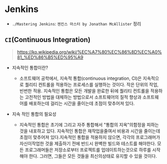 # Jenkins

- `./Mastering Jenkins`: `젠킨스 마스터 by Jonathan McAllister` 정리


## `CI`(Continuous Integration)
> https://ko.wikipedia.org/wiki/%EC%A7%80%EC%86%8D%EC%A0%81_%ED%86%B5%ED%95%A9

- 지속적인 통합이란?
    - 소프트웨어 공학에서, 지속적 통합(continuous integration, CI)은 지속적으로 퀄리티 컨트롤을 적용하는 프로세스를 실행하는 것이다. 작은 단위의 작업, 빈번한 적용. 지속적인 통합은 모든 개발을 완료한 뒤에 퀄리티 컨트롤을 적용하는 고전적인 방법을 대체하는 방법으로서 소프트웨어의 질적 향상과 소프트웨어를 배포하는데 걸리는 시간을 줄이는데 초점이 맞추어져 있다.

- 지속 적인 통합의 필요성
    - 지속적인 통합은 초기에 그리고 자주 통합해서 "통합의 지옥"의함정을 피하는 것을 내포하고 있다. 지속적인 통합은 재작업을줄여서 비용과 시간을 줄이는데 초점이 맞추어져 있다.지속적인 통합을 적용하지 않으면, 각각의 프로그래머가 자신이작업한 것을 제출하기 전에 반드시 완벽한 빌드와 테스트를 해야한다. 모든 프로그래머들은 저장소로부터 프로젝트를 업데이트하는것으로 하루를 시작해야 한다. 그러면, 그들은 모든 것들을 최신의상태로 유지할 수 있을 것이다.


